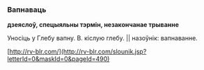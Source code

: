 ### Вапнаваць
**дзеяслоў, спецыяльны тэрмін, незакончанае трыванне**

Уносіць у Глебу вапну. В. кіслую глебу. || назоўнік: вапнаванне.

<a rel="author">[http://rv-blr.com/](http://rv-blr.com/slounik.jsp?letterId=0&maskId=0&pageId=490)</a>
